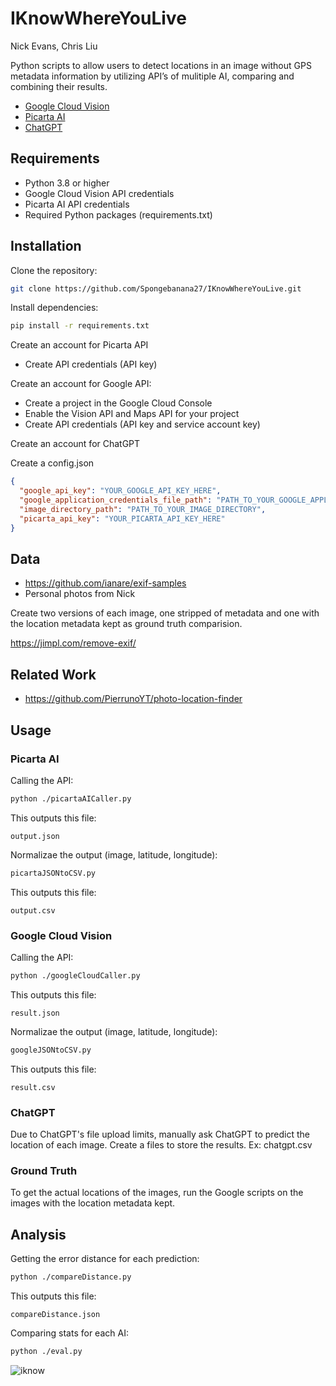 # IKnowWhereYouLive
Nick Evans, Chris Liu

Python scripts to allow users to detect locations in an image without GPS metadata information by utilizing API’s of mulitiple AI, comparing and combining their results. 

* [Google Cloud Vision](https://console.cloud.google.com/welcome?inv=1&invt=Abh8eA&project=braided-pride-435220-m5)
* [Picarta AI](https://picarta.ai/)
* [ChatGPT](https://chatgpt.com/)

## Requirements
* Python 3.8 or higher
* Google Cloud Vision API credentials
* Picarta AI API credentials
* Required Python packages (requirements.txt)

## Installation

Clone the repository:
```bash
git clone https://github.com/Spongebanana27/IKnowWhereYouLive.git
```

Install dependencies:
```bash
pip install -r requirements.txt
```
Create an account for Picarta API
* Create API credentials (API key)

Create an account for Google API:
* Create a project in the Google Cloud Console
* Enable the Vision API and Maps API for your project
* Create API credentials (API key and service account key)
  
Create an account for ChatGPT

Create a config.json 
```json
{
  "google_api_key": "YOUR_GOOGLE_API_KEY_HERE",
  "google_application_credentials_file_path": "PATH_TO_YOUR_GOOGLE_APPLICATION_CREDENTIALS_FILE",
  "image_directory_path": "PATH_TO_YOUR_IMAGE_DIRECTORY",
  "picarta_api_key": "YOUR_PICARTA_API_KEY_HERE"
}
```



## Data
* https://github.com/ianare/exif-samples
* Personal photos from Nick

Create two versions of each image, one stripped of metadata and one with the location metadata kept as ground truth comparision. 

https://jimpl.com/remove-exif/

## Related Work 
* https://github.com/PierrunoYT/photo-location-finder

## Usage

### Picarta AI
Calling the API:
```bash
python ./picartaAICaller.py
```
This outputs this file:
```
output.json
```
Normalizae the output (image, latitude, longitude):
```bash
picartaJSONtoCSV.py
```
This outputs this file:
```
output.csv
```

### Google Cloud Vision
Calling the API:
```bash
python ./googleCloudCaller.py
```
This outputs this file:
```
result.json
```
Normalizae the output (image, latitude, longitude):
```bash
googleJSONtoCSV.py
```
This outputs this file:
```
result.csv
```
### ChatGPT
Due to ChatGPT's file upload limits, manually ask ChatGPT to predict the location of each image. Create a files to store the results. Ex: chatgpt.csv

### Ground Truth
To get the actual locations of the images, run the Google scripts on the images with the location metadata kept.

## Analysis
Getting the error distance for each prediction:
```bash
python ./compareDistance.py
```
This outputs this file:
```
compareDistance.json
```
Comparing stats for each AI:
```bash
python ./eval.py
```
![iknow](https://github.com/user-attachments/assets/bdffc570-64af-47d5-905c-9b8634da0d17)
